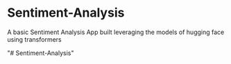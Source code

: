 # Sentiment-Analysis
 A basic Sentiment Analysis App built leveraging the models of hugging face using transformers

"# Sentiment-Analysis" 
